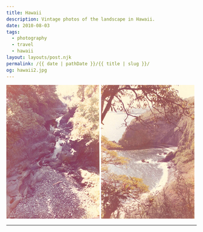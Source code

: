 ```yaml
---
title: Hawaii
description: Vintage photos of the landscape in Hawaii.
date: 2010-08-03
tags: 
  - photography
  - travel
  - hawaii
layout: layouts/post.njk
permalink: /{{ date | pathDate }}/{{ title | slug }}/
og: hawaii2.jpg
---
```


<p>
  <img src="/img/hawaii1.jpg" alt="Hawaiian landscape" width="247" class="img-left" />
  <img src="/img/hawaii2.jpg" alt="Hawaiian beach" width="247" />
</p>

---
